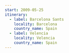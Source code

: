 ```yaml
---
start: 2009-05-25
itinerary:
  - label: Barcelona Sants
    locality: Barcelona
    country_name: Spain
  - label: Velencia
    locality: Velencia
    country_name: Spain
---
```

